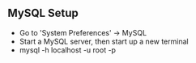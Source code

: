 ## MySQL Setup

- Go to 'System Preferences' -> MySQL
- Start a MySQL server, then start up a new terminal
- mysql -h localhost -u root -p
